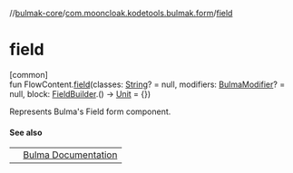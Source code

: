 //[bulmak-core](../../index.md)/[com.mooncloak.kodetools.bulmak.form](index.md)/[field](field.md)

# field

[common]\
fun FlowContent.[field](field.md)(classes: [String](https://kotlinlang.org/api/core/kotlin-stdlib/kotlin/-string/index.html)? = null, modifiers: [BulmaModifier](../com.mooncloak.kodetools.bulmak.modifier/-bulma-modifier/index.md)? = null, block: [FieldBuilder](-field-builder/index.md).() -&gt; [Unit](https://kotlinlang.org/api/core/kotlin-stdlib/kotlin/-unit/index.html) = {})

Represents Bulma's Field form component.

#### See also

| | |
|---|---|
|  | [Bulma Documentation](https://bulma.io/documentation/form/general/) |
